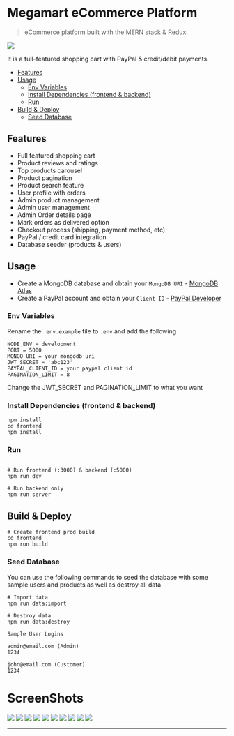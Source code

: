 # Megamart eCommerce Platform

> eCommerce platform built with the MERN stack & Redux.

<img src="https://github.com/alyalsayed/MegaMart/blob/main/frontend/public/screens/1.PNG">

It is a full-featured shopping cart with PayPal & credit/debit payments.


- [Features](#features)
- [Usage](#usage)
  - [Env Variables](#env-variables)
  - [Install Dependencies (frontend & backend)](#install-dependencies-frontend--backend)
  - [Run](#run)
- [Build & Deploy](#build--deploy)
  - [Seed Database](#seed-database)

## Features

- Full featured shopping cart
- Product reviews and ratings
- Top products carousel
- Product pagination
- Product search feature
- User profile with orders
- Admin product management
- Admin user management
- Admin Order details page
- Mark orders as delivered option
- Checkout process (shipping, payment method, etc)
- PayPal / credit card integration
- Database seeder (products & users)

## Usage

- Create a MongoDB database and obtain your `MongoDB URI` - [MongoDB Atlas](https://www.mongodb.com/cloud/atlas/register)
- Create a PayPal account and obtain your `Client ID` - [PayPal Developer](https://developer.paypal.com/)

### Env Variables

Rename the `.env.example` file to `.env` and add the following

```
NODE_ENV = development
PORT = 5000
MONGO_URI = your mongodb uri
JWT_SECRET = 'abc123'
PAYPAL_CLIENT_ID = your paypal client id
PAGINATION_LIMIT = 8
```

Change the JWT_SECRET and PAGINATION_LIMIT to what you want

### Install Dependencies (frontend & backend)

```
npm install
cd frontend
npm install
```

### Run

```

# Run frontend (:3000) & backend (:5000)
npm run dev

# Run backend only
npm run server
```

## Build & Deploy

```
# Create frontend prod build
cd frontend
npm run build
```

### Seed Database

You can use the following commands to seed the database with some sample users and products as well as destroy all data

```
# Import data
npm run data:import

# Destroy data
npm run data:destroy
```

```
Sample User Logins

admin@email.com (Admin)
1234

john@email.com (Customer)
1234

```

# ScreenShots
<img src="https://github.com/alyalsayed/MegaMart/blob/main/frontend/public/screens/2.PNG">
<img src="https://github.com/alyalsayed/MegaMart/blob/main/frontend/public/screens/3.PNG">
<img src="https://github.com/alyalsayed/MegaMart/blob/main/frontend/public/screens/4.PNG">
<img src="https://github.com/alyalsayed/MegaMart/blob/main/frontend/public/screens/5.PNG">
<img src="https://github.com/alyalsayed/MegaMart/blob/main/frontend/public/screens/6.PNG">
<img src="https://github.com/alyalsayed/MegaMart/blob/main/frontend/public/screens/7.PNG">
<img src="https://github.com/alyalsayed/MegaMart/blob/main/frontend/public/screens/8.PNG">
<img src="https://github.com/alyalsayed/MegaMart/blob/main/frontend/public/screens/9.PNG">
<img src="https://github.com/alyalsayed/MegaMart/blob/main/frontend/public/screens/10.PNG">
<img src="https://github.com/alyalsayed/MegaMart/blob/main/frontend/public/screens/11.PNG">






---
